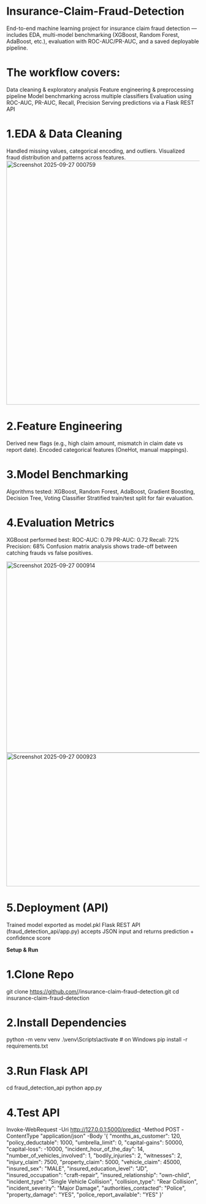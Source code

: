 # Insurance-Claim-Fraud-Detection
End-to-end machine learning project for insurance claim fraud detection — includes EDA, multi-model benchmarking (XGBoost, Random Forest, AdaBoost, etc.), evaluation with ROC-AUC/PR-AUC, and a saved deployable pipeline.
# The workflow covers:
Data cleaning & exploratory analysis
Feature engineering & preprocessing pipeline
Model benchmarking across multiple classifiers
Evaluation using ROC-AUC, PR-AUC, Recall, Precision
Serving predictions via a Flask REST API
 # 1.EDA & Data Cleaning
Handled missing values, categorical encoding, and outliers.
Visualized fraud distribution and patterns across features.
<img width="772" height="637" alt="Screenshot 2025-09-27 000759" src="https://github.com/user-attachments/assets/286ce2c8-8108-43e7-923a-b42e823832d2" />
# 2.Feature Engineering
Derived new flags (e.g., high claim amount, mismatch in claim date vs report date).
Encoded categorical features (OneHot, manual mappings).
# 3.Model Benchmarking
Algorithms tested: XGBoost, Random Forest, AdaBoost, Gradient Boosting, Decision Tree, Voting Classifier
Stratified train/test split for fair evaluation.
 # 4.Evaluation Metrics
XGBoost performed best:
ROC-AUC: 0.79
PR-AUC: 0.72
Recall: 72%
Precision: 68%
Confusion matrix analysis shows trade-off between catching frauds vs false positives.

<img width="753" height="499" alt="Screenshot 2025-09-27 000914" src="https://github.com/user-attachments/assets/bfe1caad-a576-4897-b284-e12f9e07bb8e" />

<img width="766" height="349" alt="Screenshot 2025-09-27 000923" src="https://github.com/user-attachments/assets/ec012cec-c208-4c15-bb92-41a009f139ba" />

# 5.Deployment (API)
Trained model exported as model.pkl
Flask REST API (fraud_detection_api/app.py) accepts JSON input and returns prediction + confidence score

**Setup & Run**
# 1.Clone Repo
git clone https://github.com/<your-username>/insurance-claim-fraud-detection.git
cd insurance-claim-fraud-detection

# 2.Install Dependencies
python -m venv venv
.\venv\Scripts\activate   # on Windows
pip install -r requirements.txt

# 3.Run Flask API
cd fraud_detection_api
python app.py

# 4.Test API
Invoke-WebRequest -Uri http://127.0.0.1:5000/predict -Method POST -ContentType "application/json" -Body '{
    "months_as_customer": 120,
    "policy_deductable": 1000,
    "umbrella_limit": 0,
    "capital-gains": 50000,
    "capital-loss": -10000,
    "incident_hour_of_the_day": 14,
    "number_of_vehicles_involved": 1,
    "bodily_injuries": 2,
    "witnesses": 2,
    "injury_claim": 7500,
    "property_claim": 5000,
    "vehicle_claim": 45000,
    "insured_sex": "MALE",
    "insured_education_level": "JD",
    "insured_occupation": "craft-repair",
    "insured_relationship": "own-child",
    "incident_type": "Single Vehicle Collision",
    "collision_type": "Rear Collision",
    "incident_severity": "Major Damage",
    "authorities_contacted": "Police",
    "property_damage": "YES",
    "police_report_available": "YES"
}'






